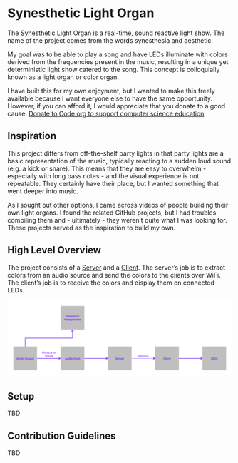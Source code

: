 # Synesthetic Light Organ

The Synesthetic Light Organ is a real-time, sound reactive light show. The name of the project comes from the words synesthesia and aesthetic.

My goal was to be able to play a song and have LEDs illuminate with colors derived from the frequencies present in the music, resulting in a unique yet deterministic light show catered to the song. This concept is colloquially known as a light organ or color organ.

I have built this for my own enjoyment, but I wanted to make this freely available because I want everyone else to have the same opportunity. However, if you can afford it, I would appreciate that you donate to a good cause: [Donate to Code.org to support computer science education](https://code.org/donate)

## Inspiration

This project differs from off-the-shelf party lights in that party lights are a basic representation of the music, typically reacting to a sudden loud sound (e.g. a kick or snare). This means that they are easy to overwhelm - especially with long bass notes - and the visual experience is not repeatable. They certainly have their place, but I wanted something that went deeper into music.

As I sought out other options, I came across videos of people building their own light organs. I found the related GitHub projects, but I had troubles compiling them and - ultimately - they weren’t quite what I was looking for. These projects served as the inspiration to build my own.

## High Level Overview

The project consists of a [Server](https://github.com/Blast12345/LightOrganServer) and a [Client](https://github.com/Blast12345/LightOrganClient). The server’s job is to extract colors from an audio source and send the colors to the clients over WiFi. The client’s job is to receive the colors and display them on connected LEDs.

![Overview](overview.png)

## Setup

TBD

## Contribution Guidelines

TBD
